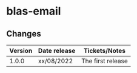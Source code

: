 # blas-email

## Changes

| Version | Date release | Tickets/Notes     |
|---------|--------------|-------------------|
| 1.0.0   | xx/08/2022   | The first release |